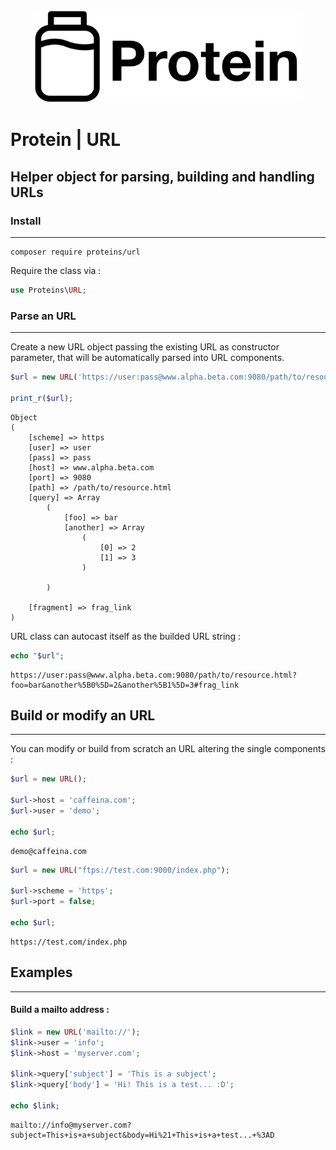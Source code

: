 <p align=center><img height=150 src="https://raw.githubusercontent.com/php-protein/docs/master/assets/protein-large.png"></p>

# Protein | URL
## Helper object for parsing, building and handling URLs

### Install
---

```
composer require proteins/url
```

Require the class via :

```php
use Proteins\URL;
```

### Parse an URL
---

Create a new URL object passing the existing URL as constructor parameter, that will be automatically parsed into URL components.

```php
$url = new URL('https://user:pass@www.alpha.beta.com:9080/path/to/resource.html?foo=bar&another[]=2&another[]=3#frag_link');

print_r($url);
```

```
Object
(
    [scheme] => https
    [user] => user
    [pass] => pass
    [host] => www.alpha.beta.com
    [port] => 9080
    [path] => /path/to/resource.html
    [query] => Array
        (
            [foo] => bar
            [another] => Array
                (
                    [0] => 2
                    [1] => 3
                )

        )

    [fragment] => frag_link
)
```

URL class can autocast itself as the builded URL string :

```php
echo "$url";
```

```
https://user:pass@www.alpha.beta.com:9080/path/to/resource.html?foo=bar&another%5B0%5D=2&another%5B1%5D=3#frag_link
```

## Build or modify an URL
---

You can modify or build from scratch an URL altering the single components :

```php
$url = new URL();

$url->host = 'caffeina.com';
$url->user = 'demo';

echo $url;
```

```
demo@caffeina.com
```

```php
$url = new URL("ftps://test.com:9000/index.php");

$url->scheme = 'https';
$url->port = false;

echo $url;
```

```
https://test.com/index.php
```

## Examples
---

#### Build a mailto address :

```php
$link = new URL('mailto://');
$link->user = 'info';
$link->host = 'myserver.com';

$link->query['subject'] = 'This is a subject';
$link->query['body'] = 'Hi! This is a test... :D';

echo $link;
```

```
mailto://info@myserver.com?subject=This+is+a+subject&body=Hi%21+This+is+a+test...+%3AD
```